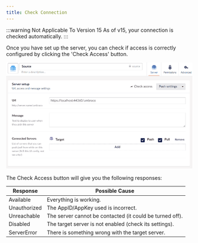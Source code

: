 ```yaml
---
title: Check Connection
---
```


:::warning Not Applicable To Version 15
As of v15, your connection is checked automatically. 
:::

Once you have set up the server, you can check if access is correctly configured by clicking the 'Check Access' button.

![check access](check-access2.gif)

The Check Access button will give you the following responses: 

Response | Possible Cause
---------|---------------
Available | Everything is working.
Unauthorized | The AppID/AppKey used is incorrect.
Unreachable | The server cannot be contacted (it could be turned off).
Disabled | The target server is not enabled (check its settings).
ServerError | There is something wrong with the target server.
